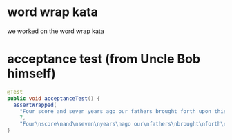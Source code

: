 # word wrap kata
we worked on the word wrap kata

# acceptance test (from Uncle Bob himself)

```java
@Test
public void acceptanceTest() {
  assertWrapped(
    "Four score and seven years ago our fathers brought forth upon this continent",
    7,
    "Four\nscore\nand\nseven\nyears\nago our\nfathers\nbrought\nforth\nupon\nthis\ncontine\nnt");
}
```
